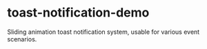 # toast-notification-demo
Sliding animation toast notification system, usable for various event scenarios.
